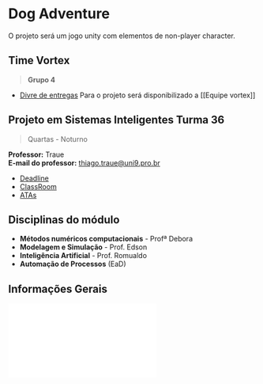 # Dog Adventure 

O projeto será um jogo unity com elementos de non-player character.



## Time Vortex
>  **Grupo 4**

- [Divre de entregas](https://drive.google.com/drive/folders/17ebkzh4WJTSEhJIpBr6Lv4uR1Fc_vxb_)
Para o projeto será disponibilizado a  [[Equipe vortex]]

## Projeto em Sistemas Inteligentes Turma 36 
> Quartas - Noturno
 
**Professor:** Traue  
**E-mail do professor:** [thiago.traue@uni9.pro.br](mailto:thiago.traue@uni9.pro.br)

-   [Deadline](https://traue.github.io/2022-2_projetos/quarta_noite_t36)
-   [ClassRoom](https://classroom.google.com/c/NDg4ODEyMTA0ODQx?cjc=4tju4le)
-   [ATAs](https://drive.google.com/drive/folders/1MJ_7okpHpfHZdA2ST1JNCwoy7Tg4QlTy?usp=sharing)

## Disciplinas do módulo

-   **Métodos numéricos computacionais** - Profª Debora
-   **Modelagem e Simulação** - Prof. Edson
-   **Inteligência Artificial** - Prof. Romualdo
-   **Automação de Processos** (EaD)


## Informações Gerais

![info](../documentos/info.pdf)